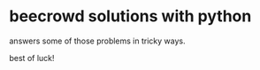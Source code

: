 # **beecrowd solutions with python**

answers some of those problems in tricky ways.

best of luck!
